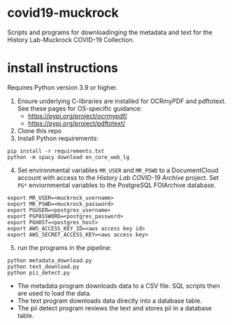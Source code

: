 # covid19-muckrock
Scripts and programs for downloadinging the metadata and text for the History Lab-Muckrock COVID-19 Collection.

# install instructions
Requires Python version 3.9 or higher.

1. Ensure underlying C-libraries are installed for OCRmyPDF and pdftotext. See these pages for OS-specific guidance:
    * https://pypi.org/project/ocrmypdf/ 
    * https://pypi.org/project/pdftotext/
2. Clone this repo
3. Install Python requirements:
```
pip install -r requirements.txt
python -m spacy download en_core_web_lg
```
4. Set environmental variables `MR_USER` and `MR_PSWD` to a DocumentCloud account with access to the _History Lab COVID-19 Archive_ project. Set `PG*` enviornmental variables to the PostgreSQL FOIArchive database.
```
export MR_USER=<muckrock_username>
export MR_PSWD=<muckrock_password>
export PGUSER=<postgres_username>
export PGPASSWORD=<postgres_password>
export PGHOST=<postgres_host>
export AWS_ACCESS_KEY_ID=<aws access key id>
export AWS_SECRET_ACCESS_KEY=<aws access key>
```
5. run the programs in the pipeline:
```
python metadata_download.py
python text_download.py
python pii_detect.py
```
* The metadata program downloads data to a CSV file. SQL scripts then are used to load the data.
* The text program downloads data directly into a database table.
* The pii detect program reviews the text and stores pii in a database table.